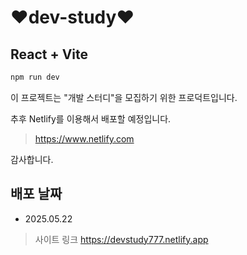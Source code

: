 # ❤️dev-study❤️

## React + Vite

```bash
npm run dev
```

이 프로젝트는 "개발 스터디"을 모집하기 위한 프로덕트입니다.

추후 Netlify를 이용해서 배포할 예정입니다.

> https://www.netlify.com

감사합니다.

## 배포 날짜

- 2025.05.22

> 사이트 링크
> https://devstudy777.netlify.app
